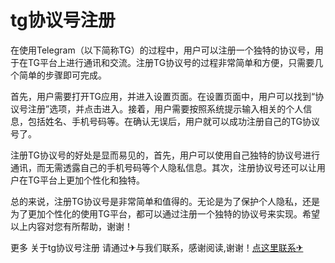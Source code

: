# tg协议号注册

在使用Telegram（以下简称TG）的过程中，用户可以注册一个独特的协议号，用于在TG平台上进行通讯和交流。注册TG协议号的过程非常简单和方便，只需要几个简单的步骤即可完成。

首先，用户需要打开TG应用，并进入设置页面。在设置页面中，用户可以找到“协议号注册”选项，并点击进入。接着，用户需要按照系统提示输入相关的个人信息，包括姓名、手机号码等。在确认无误后，用户就可以成功注册自己的TG协议号了。

注册TG协议号的好处是显而易见的，首先，用户可以使用自己独特的协议号进行通讯，而无需透露自己的手机号码等个人隐私信息。其次，注册协议号还可以让用户在TG平台上更加个性化和独特。

总的来说，注册TG协议号是非常简单和值得的。无论是为了保护个人隐私，还是为了更加个性化的使用TG平台，都可以通过注册一个独特的协议号来实现。希望以上内容对您有所帮助，谢谢！

更多 关于tg协议号注册 请通过✈与我们联系，感谢阅读,谢谢！[点这里联系✈](https://ww.k02.cc)
